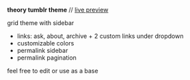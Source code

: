 **theory tumblr theme** // [live preview](https://btprvth30ry.tumblr.com)

grid theme with sidebar
* links: ask, about, archive + 2 custom links under dropdown
* customizable colors
* permalink sidebar
* permalink pagination

feel free to edit or use as a base
